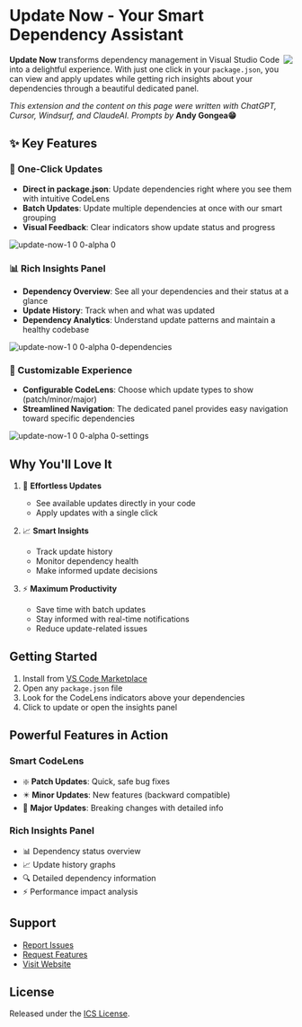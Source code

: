 # Update Now - Your Smart Dependency Assistant
<img src="https://github.com/user-attachments/assets/de72d7e0-9f93-4134-8a52-cf0e3123734f" align="right" />

**Update Now** transforms dependency management in Visual Studio Code into a delightful experience. 
With just one click in your `package.json`, you can view and apply updates while getting rich insights about your dependencies through a beautiful dedicated panel.

*This extension and the content on this page were written with ChatGPT, Cursor, Windsurf, and ClaudeAI. Prompts by* **Andy Gongea😁**



## ✨ Key Features
### 🎯 One-Click Updates
- **Direct in package.json**: Update dependencies right where you see them with intuitive CodeLens
- **Batch Updates**: Update multiple dependencies at once with our smart grouping
- **Visual Feedback**: Clear indicators show update status and progress

![update-now-1 0 0-alpha 0](https://github.com/user-attachments/assets/c474c7cc-bf4b-49e0-8c4c-f11ad149ca64)

### 📊 Rich Insights Panel
- **Dependency Overview**: See all your dependencies and their status at a glance
- **Update History**: Track when and what was updated
- **Dependency Analytics**: Understand update patterns and maintain a healthy codebase

![update-now-1 0 0-alpha 0-dependencies](https://github.com/user-attachments/assets/f12699e8-ae14-41b9-b6f1-0ea3b8c206a7)

### 🎨 Customizable Experience
- **Configurable CodeLens**: Choose which update types to show (patch/minor/major)
- **Streamlined Navigation**: The dedicated panel provides easy navigation toward specific dependencies

![update-now-1 0 0-alpha 0-settings](https://github.com/user-attachments/assets/705760de-9f61-4f74-b15f-3e36a4d9887f)


## Why You'll Love It

1. 🚀 **Effortless Updates**
   - See available updates directly in your code
   - Apply updates with a single click

2. 📈 **Smart Insights**
   - Track update history
   - Monitor dependency health
   - Make informed update decisions

3. ⚡ **Maximum Productivity**
   - Save time with batch updates
   - Stay informed with real-time notifications
   - Reduce update-related issues

## Getting Started

1. Install from [VS Code Marketplace](https://marketplace.visualstudio.com/items?itemName=AndyGongea.update-now)
2. Open any `package.json` file
3. Look for the CodeLens indicators above your dependencies
4. Click to update or open the insights panel

## Powerful Features in Action

### Smart CodeLens
- ❇️ **Patch Updates**: Quick, safe bug fixes
- ✴️ **Minor Updates**: New features (backward compatible)
- 🛑 **Major Updates**: Breaking changes with detailed info

### Rich Insights Panel
- 📊 Dependency status overview
- 📈 Update history graphs
- 🔍 Detailed dependency information
- ⚡ Performance impact analysis

## Support

- [Report Issues](https://github.com/andygongea/update-now/issues)
- [Request Features](https://github.com/andygongea/update-now/discussions/new?category=ideas)
- [Visit Website](https://gongea.com)

## License

Released under the [ICS License](LICENSE).
